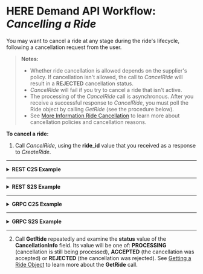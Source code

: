 # HERE Demand API Workflow: *Cancelling a Ride* #

You may want to cancel a ride at any stage during the ride's lifecycle, following a cancellation request from the user.

>**Notes:** 
>* Whether ride cancellation is allowed depends on the supplier's policy. If cancellation isn't allowed, the call to *CancelRide* will result in a **REJECTED** cancellation status.
>* *CancelRide* will fail if you try to cancel a ride that isn't active.
>* The processing of the *CancelRide* call is asynchronous. After you receive a successful response to *CancelRide*, you must poll the Ride object by calling *GetRide* (see the procedure below).
>* See [More Information Ride Cancellation](https://github.com/Developers-Here-Mobility/HERE-Mobility-Demand-API-Developer-Guide/blob/master/DemandDevGuide_RideCancellationDetails.md) to learn more about cancellation policies and cancellation reasons.

**To cancel a ride:**

1. Call *CancelRide*, using the **ride_id** value that you received as a response to *CreateRide*.

----
<details>
<summary><b>REST C2S Example</b></summary>

**Request:**

    COMING SOON

**Response:**

	COMING SOON

</details>

----

<details>
<summary><b>REST S2S Example</b></summary>

**Request:**

    COMING SOON

**Response:**

	COMING SOON

</details>

----

<details>
<summary><b>GRPC C2S Example</b></summary>

**Request:**

    COMING SOON


**Response:**

    COMING SOON

</details>

----

<details>
<summary><b>GRPC S2S Example</b></summary>

**Request:**

    COMING SOON


**Response:**

    COMING SOON

</details>

----

2. Call **GetRide** repeatedly and examine the **status** value of the **CancellationInfo** field. Its value will be one of: **PROCESSING** (cancellation is still being processed), **ACCEPTED** (the cancellation was accepted) or **REJECTED** (the cancellation was rejected). See [Getting a Ride Object](https://github.com/Developers-Here-Mobility/HERE-Mobility-Demand-API-Developer-Guide/blob/master/DemandDevGuide_GetRide.md) to learn more about the **GetRide** call.





